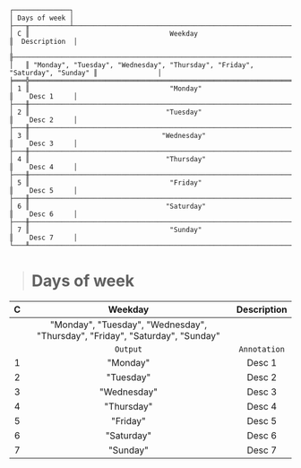 ```text
┌──────────────┐
│ Days of week │
├───╥──────────┴───────────────────────────────────────────────────────────────────╥───────────────┐
│ C ║                                   Weekday                                    ║  Description  │
│   ╟──────────────────────────────────────────────────────────────────────────────╫───────────────┤
│   ║ "Monday", "Tuesday", "Wednesday", "Thursday", "Friday", "Saturday", "Sunday" ║               │
╞═══╬══════════════════════════════════════════════════════════════════════════════╬═══════════════╡
│ 1 ║                                   "Monday"                                   ║    Desc 1     │
├───╫──────────────────────────────────────────────────────────────────────────────╫───────────────┤
│ 2 ║                                  "Tuesday"                                   ║    Desc 2     │
├───╫──────────────────────────────────────────────────────────────────────────────╫───────────────┤
│ 3 ║                                 "Wednesday"                                  ║    Desc 3     │
├───╫──────────────────────────────────────────────────────────────────────────────╫───────────────┤
│ 4 ║                                  "Thursday"                                  ║    Desc 4     │
├───╫──────────────────────────────────────────────────────────────────────────────╫───────────────┤
│ 5 ║                                   "Friday"                                   ║    Desc 5     │
├───╫──────────────────────────────────────────────────────────────────────────────╫───────────────┤
│ 6 ║                                  "Saturday"                                  ║    Desc 6     │
├───╫──────────────────────────────────────────────────────────────────────────────╫───────────────┤
│ 7 ║                                   "Sunday"                                   ║    Desc 7     │
└───╨──────────────────────────────────────────────────────────────────────────────╨───────────────┘
```

> # Days of week

| C |                                   Weekday                                    | Description  |
|:-:|:----------------------------------------------------------------------------:|:------------:|
|   | "Monday", "Tuesday", "Wednesday", "Thursday", "Friday", "Saturday", "Sunday" |              |
|   |                                   `Output`                                   | `Annotation` |
| 1 |                                   "Monday"                                   |    Desc 1    |
| 2 |                                  "Tuesday"                                   |    Desc 2    |
| 3 |                                 "Wednesday"                                  |    Desc 3    |
| 4 |                                  "Thursday"                                  |    Desc 4    |
| 5 |                                   "Friday"                                   |    Desc 5    |
| 6 |                                  "Saturday"                                  |    Desc 6    |
| 7 |                                   "Sunday"                                   |    Desc 7    |
